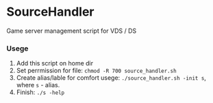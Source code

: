 # SourceHandler
Game server management script for VDS / DS

### Usege
1. Add this script on home dir
2. Set perrmission for file: `chmod -R 700 source_handler.sh`
3. Create alias/lable for comfort usege: `./source_handler.sh -init s`, where `s` - alias.
4. Finish: `./s -help`
